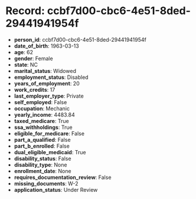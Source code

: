 # Record: ccbf7d00-cbc6-4e51-8ded-29441941954f

- **person_id**: ccbf7d00-cbc6-4e51-8ded-29441941954f
- **date_of_birth**: 1963-03-13
- **age**: 62
- **gender**: Female
- **state**: NC
- **marital_status**: Widowed
- **employment_status**: Disabled
- **years_of_employment**: 20
- **work_credits**: 17
- **last_employer_type**: Private
- **self_employed**: False
- **occupation**: Mechanic
- **yearly_income**: 4483.84
- **taxed_medicare**: True
- **ssa_withholdings**: True
- **eligible_for_medicare**: False
- **part_a_qualified**: False
- **part_b_enrolled**: False
- **dual_eligible_medicaid**: True
- **disability_status**: False
- **disability_type**: None
- **enrollment_date**: None
- **requires_documentation_review**: False
- **missing_documents**: W-2
- **application_status**: Under Review